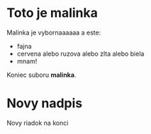 # Toto je malinka

Malinka je vybornaaaaaa a este:

* fajna
* cervena alebo ruzova alebo zlta alebo biela
* mnam!

Koniec suboru **malinka**.

# Novy nadpis

Novy riadok na konci
